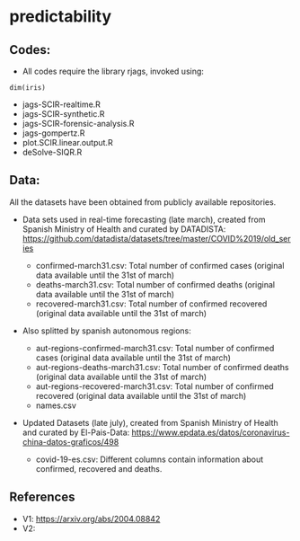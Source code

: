 # predictability
## Codes:
- All codes require the library rjags, invoked using: 
```{r}
dim(iris)
```
  + jags-SCIR-realtime.R
  + jags-SCIR-synthetic.R
  + jags-SCIR-forensic-analysis.R
  + jags-gompertz.R
  + plot.SCIR.linear.output.R
  + deSolve-SIQR.R


## Data:
All the datasets have been obtained from publicly available repositories. 
- Data sets used in real-time forecasting (late march), created from Spanish Ministry of Health and curated by DATADISTA: 
https://github.com/datadista/datasets/tree/master/COVID%2019/old_series
  + confirmed-march31.csv: Total number of confirmed cases (original data available until the 31st of march)
  + deaths-march31.csv: Total number of confirmed deaths (original data available until the 31st of march)
  + recovered-march31.csv: Total number of confirmed recovered (original data available until the 31st of march)


- Also splitted by spanish autonomous regions:
  + aut-regions-confirmed-march31.csv: Total number of confirmed cases (original data available until the 31st of march)
  + aut-regions-deaths-march31.csv: Total number of confirmed deaths (original data available until the 31st of march)
  + aut-regions-recovered-march31.csv: Total number of confirmed recovered (original data available until the 31st of march)
  + names.csv


- Updated Datasets (late july), created from Spanish Ministry of Health and curated by El-Pais-Data:
https://www.epdata.es/datos/coronavirus-china-datos-graficos/498
  + covid-19-es.csv: Different columns contain information about confirmed, recovered and deaths.

## References
- V1: https://arxiv.org/abs/2004.08842
- V2: 
